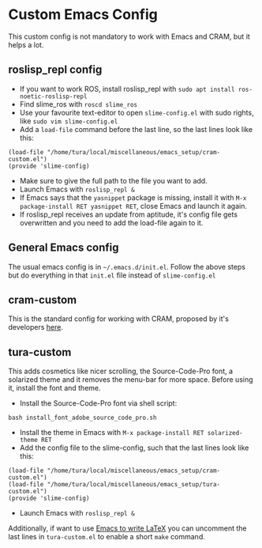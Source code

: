 # Custom Emacs Config

This custom config is not mandatory to work with Emacs and CRAM, but it helps a lot.

## roslisp_repl config

* If you want to work ROS, install roslisp_repl with `sudo apt install ros-noetic-roslisp-repl`
* Find slime_ros with `roscd slime_ros`
* Use your favourite text-editor to open `slime-config.el` with sudo rights, like `sudo vim slime-config.el`
* Add a `load-file` command before the last line, so the last lines look like this:
```
(load-file "/home/tura/local/miscellaneous/emacs_setup/cram-custom.el")
(provide 'slime-config)
```
* Make sure to give the full path to the file you want to add.
* Launch Emacs with `roslisp_repl &`
* If Emacs says that the `yasnippet` package is missing, install it with `M-x package-install RET yasnippet RET`, close Emacs and launch it again.
* If roslisp_repl receives an update from aptitude, it's config file gets overwritten and you need to add the load-file again to it.

## General Emacs config
The usual emacs config is in `~/.emacs.d/init.el`. Follow the above steps but do everything in that `init.el` file instead of `slime-config.el`

## cram-custom

This is the standard config for working with CRAM, proposed by it's developers [here](http://cram-system.org/doc/emacs-config).

## tura-custom

This adds cosmetics like nicer scrolling, the Source-Code-Pro font, a solarized theme and it removes the menu-bar for more space. Before using it, install the font and theme.

* Install the Source-Code-Pro font via shell script:
```
bash install_font_adobe_source_code_pro.sh
```
* Install the theme in Emacs with `M-x package-install RET solarized-theme RET`
* Add the config file to the slime-config, such that the last lines look like this:
```
(load-file "/home/tura/local/miscellaneous/emacs_setup/cram-custom.el")
(load-file "/home/tura/local/miscellaneous/emacs_setup/tura-custom.el")
(provide 'slime-config)
```
* Launch Emacs with `roslisp_repl &`

Additionally, if want to use [Emacs to write LaTeX](http://agent18.github.io/setting-up-latex.html) you can uncomment the last lines in `tura-custom.el` to enable a short `make` command.
